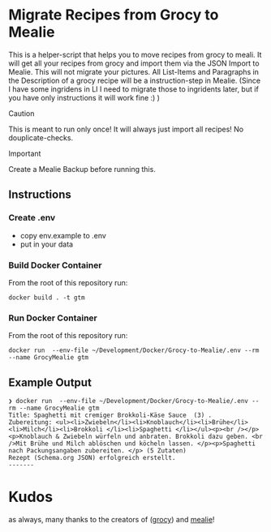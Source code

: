 # Migrate Recipes from Grocy to Mealie

This is a helper-script that helps you to move recipes from grocy to meali. 
It will get all your recipes from grocy and import them via the JSON Import to Mealie. This will not migrate your pictures. 
All List-Items and Paragraphs in the Description of a grocy recipe will be a instruction-step in Mealie. (Since I have some ingridens in LI I need to migrate those to ingridents later, but if you have only instructions it will work fine :) )

> [!CAUTION]
> This is meant to run only once! It will always just import all recipes! No douplicate-checks. 

> [!IMPORTANT]  
> Create a Mealie Backup before running this. 

## Instructions

### Create .env 
- copy env.example to .env
- put in your data

### Build Docker Container

From the root of this repository run: 

```
docker build . -t gtm
```

### Run Docker Container

From the root of this repository run:

```
docker run  --env-file ~/Development/Docker/Grocy-to-Mealie/.env --rm --name GrocyMealie gtm
```


## Example Output

```
❯ docker run  --env-file ~/Development/Docker/Grocy-to-Mealie/.env --rm --name GrocyMealie gtm
Title: Spaghetti mit cremiger Brokkoli-Käse Sauce  (3) .
Zubereitung: <ul><li>Zwiebeln</li><li>Knoblauch</li><li>Brühe</li><li>Milch</li><li>Brokkoli </li><li>Spaghetti </li></ul><p><br /></p><p>Knoblauch & Zwiebeln würfeln und anbraten. Brokkoli dazu geben. <br />Mit Brühe und Milch ablöschen und köcheln lassen. </p><p>Spaghetti nach Packungsangaben zubereiten. </p> (5 Zutaten)
Rezept (Schema.org JSON) erfolgreich erstellt.
-------
```

# Kudos

as always, many thanks to the creators of ([grocy](https://grocy.info/de)) and [mealie](https://docs.mealie.io/)!
